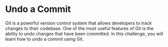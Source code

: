 # Undo a Commit

Git is a powerful version control system that allows developers to track changes to their codebase. One of the most useful features of Git is the ability to undo changes that have been committed. In this challenge, you will learn how to undo a commit using Git.
